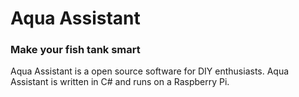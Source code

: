 # Aqua Assistant
### Make your fish tank smart
Aqua Assistant is a open source software for DIY enthusiasts. Aqua Assistant is written in C# and runs on a Raspberry Pi.
